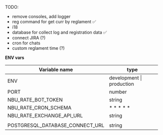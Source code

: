 TODO:

- remove consoles, add logger
- reg command for get curr by reglament ✅
- i18
- database for collect log and registration data ✅
- connect JIRA (?)
- cron for chats
- custom reglament time (?)

**ENV vars**

| Variable name                   | type                      |
| ------------------------------- | ------------------------- |
| ENV                             | development \| production |
| PORT                            | number                    |
| NBU_RATE_BOT_TOKEN              | string                    |
| NBU_RATE_CRON_SCHEMA            | \* \* \* \* \*            |
| NBU_RATE_EXCHANGE_API_URL       | string                    |
|                                 |                           |
| POSTGRESQL_DATABASE_CONNECT_URL | string                    |
